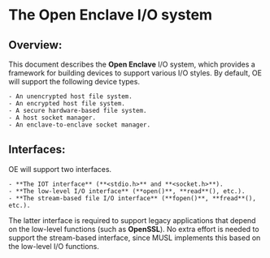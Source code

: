 The Open Enclave I/O system
===========================

Overview:
---------

This document describes the **Open Enclave** I/O system, which provides a 
framework for building devices to support various I/O styles. By default, OE 
will support the following device types.

    - An unencrypted host file system.
    - An encrypted host file system.
    - A secure hardware-based file system.
    - A host socket manager.
    - An enclave-to-enclave socket manager.

Interfaces:
-----------

OE will support two interfaces.

    - **The IOT interface** (**<stdio.h>** and **<socket.h>**).
    - **The low-level I/O interface** (**open()**, **read**(), etc.).
    - **The stream-based file I/O interface** (**fopen()**, **fread**(), etc.).

The latter interface is required to support legacy applications that depend on 
the low-level functions (such as **OpenSSL**). No extra effort is needed to
support the stream-based interface, since MUSL implements this based on the
low-level I/O functions.


